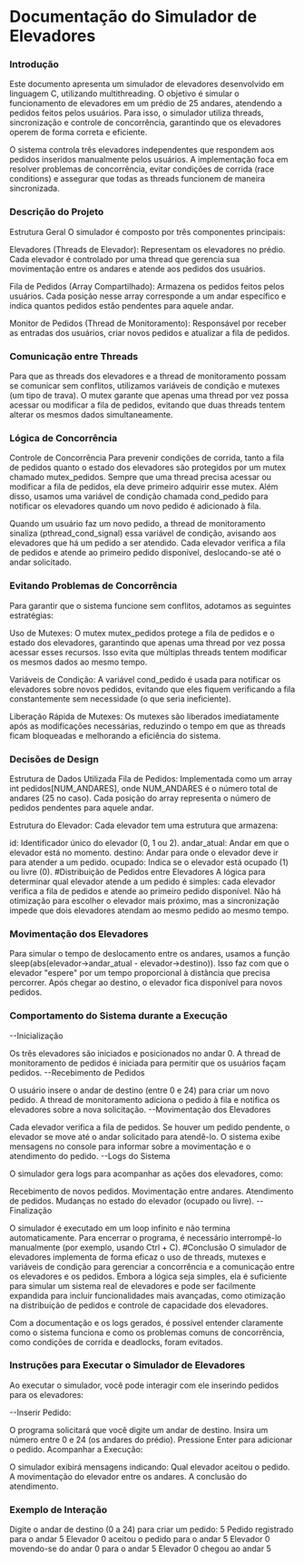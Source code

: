 # Documentação do Simulador de Elevadores

### Introdução
Este documento apresenta um simulador de elevadores desenvolvido em linguagem C, utilizando multithreading. O objetivo é simular o funcionamento de elevadores em um prédio de 25 andares, atendendo a pedidos feitos pelos usuários. Para isso, o simulador utiliza threads, sincronização e controle de concorrência, garantindo que os elevadores operem de forma correta e eficiente.

O sistema controla três elevadores independentes que respondem aos pedidos inseridos manualmente pelos usuários. A implementação foca em resolver problemas de concorrência, evitar condições de corrida (race conditions) e assegurar que todas as threads funcionem de maneira sincronizada.

### Descrição do Projeto
Estrutura Geral
O simulador é composto por três componentes principais:

Elevadores (Threads de Elevador): Representam os elevadores no prédio. Cada elevador é controlado por uma thread que gerencia sua movimentação entre os andares e atende aos pedidos dos usuários.

Fila de Pedidos (Array Compartilhado): Armazena os pedidos feitos pelos usuários. Cada posição nesse array corresponde a um andar específico e indica quantos pedidos estão pendentes para aquele andar.

Monitor de Pedidos (Thread de Monitoramento): Responsável por receber as entradas dos usuários, criar novos pedidos e atualizar a fila de pedidos.

### Comunicação entre Threads
Para que as threads dos elevadores e a thread de monitoramento possam se comunicar sem conflitos, utilizamos variáveis de condição e mutexes (um tipo de trava). O mutex garante que apenas uma thread por vez possa acessar ou modificar a fila de pedidos, evitando que duas threads tentem alterar os mesmos dados simultaneamente.

### Lógica de Concorrência
Controle de Concorrência
Para prevenir condições de corrida, tanto a fila de pedidos quanto o estado dos elevadores são protegidos por um mutex chamado mutex_pedidos. Sempre que uma thread precisa acessar ou modificar a fila de pedidos, ela deve primeiro adquirir esse mutex. Além disso, usamos uma variável de condição chamada cond_pedido para notificar os elevadores quando um novo pedido é adicionado à fila.

Quando um usuário faz um novo pedido, a thread de monitoramento sinaliza (pthread_cond_signal) essa variável de condição, avisando aos elevadores que há um pedido a ser atendido. Cada elevador verifica a fila de pedidos e atende ao primeiro pedido disponível, deslocando-se até o andar solicitado.

### Evitando Problemas de Concorrência
Para garantir que o sistema funcione sem conflitos, adotamos as seguintes estratégias:

Uso de Mutexes: O mutex mutex_pedidos protege a fila de pedidos e o estado dos elevadores, garantindo que apenas uma thread por vez possa acessar esses recursos. Isso evita que múltiplas threads tentem modificar os mesmos dados ao mesmo tempo.

Variáveis de Condição: A variável cond_pedido é usada para notificar os elevadores sobre novos pedidos, evitando que eles fiquem verificando a fila constantemente sem necessidade (o que seria ineficiente).

Liberação Rápida de Mutexes: Os mutexes são liberados imediatamente após as modificações necessárias, reduzindo o tempo em que as threads ficam bloqueadas e melhorando a eficiência do sistema.

### Decisões de Design
Estrutura de Dados Utilizada
Fila de Pedidos: Implementada como um array int pedidos[NUM_ANDARES], onde NUM_ANDARES é o número total de andares (25 no caso). Cada posição do array representa o número de pedidos pendentes para aquele andar.

Estrutura do Elevador: Cada elevador tem uma estrutura que armazena:

id: Identificador único do elevador (0, 1 ou 2).
andar_atual: Andar em que o elevador está no momento.
destino: Andar para onde o elevador deve ir para atender a um pedido.
ocupado: Indica se o elevador está ocupado (1) ou livre (0).
#Distribuição de Pedidos entre Elevadores
A lógica para determinar qual elevador atende a um pedido é simples: cada elevador verifica a fila de pedidos e atende ao primeiro pedido disponível. Não há otimização para escolher o elevador mais próximo, mas a sincronização impede que dois elevadores atendam ao mesmo pedido ao mesmo tempo.

### Movimentação dos Elevadores
Para simular o tempo de deslocamento entre os andares, usamos a função sleep(abs(elevador->andar_atual - elevador->destino)). Isso faz com que o elevador "espere" por um tempo proporcional à distância que precisa percorrer. Após chegar ao destino, o elevador fica disponível para novos pedidos.

### Comportamento do Sistema durante a Execução
--Inicialização

Os três elevadores são iniciados e posicionados no andar 0.
A thread de monitoramento de pedidos é iniciada para permitir que os usuários façam pedidos.
--Recebimento de Pedidos

O usuário insere o andar de destino (entre 0 e 24) para criar um novo pedido.
A thread de monitoramento adiciona o pedido à fila e notifica os elevadores sobre a nova solicitação.
--Movimentação dos Elevadores

Cada elevador verifica a fila de pedidos.
Se houver um pedido pendente, o elevador se move até o andar solicitado para atendê-lo.
O sistema exibe mensagens no console para informar sobre a movimentação e o atendimento do pedido.
--Logs do Sistema

O simulador gera logs para acompanhar as ações dos elevadores, como:

Recebimento de novos pedidos.
Movimentação entre andares.
Atendimento de pedidos.
Mudanças no estado do elevador (ocupado ou livre).
--Finalização

O simulador é executado em um loop infinito e não termina automaticamente.
Para encerrar o programa, é necessário interrompê-lo manualmente (por exemplo, usando Ctrl + C).
#Conclusão
O simulador de elevadores implementa de forma eficaz o uso de threads, mutexes e variáveis de condição para gerenciar a concorrência e a comunicação entre os elevadores e os pedidos. Embora a lógica seja simples, ela é suficiente para simular um sistema real de elevadores e pode ser facilmente expandida para incluir funcionalidades mais avançadas, como otimização na distribuição de pedidos e controle de capacidade dos elevadores.

Com a documentação e os logs gerados, é possível entender claramente como o sistema funciona e como os problemas comuns de concorrência, como condições de corrida e deadlocks, foram evitados.

### Instruções para Executar o Simulador de Elevadores
Ao executar o simulador, você pode interagir com ele inserindo pedidos para os elevadores:

--Inserir Pedido:

O programa solicitará que você digite um andar de destino.
Insira um número entre 0 e 24 (os andares do prédio).
Pressione Enter para adicionar o pedido.
Acompanhar a Execução:

O simulador exibirá mensagens indicando:
Qual elevador aceitou o pedido.
A movimentação do elevador entre os andares.
A conclusão do atendimento.

### Exemplo de Interação

Digite o andar de destino (0 a 24) para criar um pedido: 5
Pedido registrado para o andar 5
Elevador 0 aceitou o pedido para o andar 5
Elevador 0 movendo-se do andar 0 para o andar 5
Elevador 0 chegou ao andar 5




